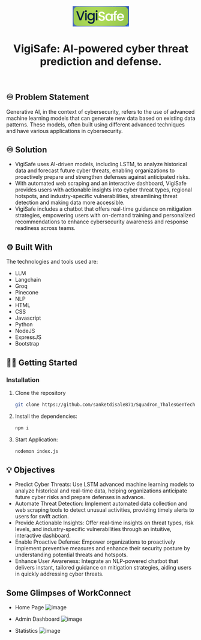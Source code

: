 <!-- PROJECT LOGO -->
<div align="center">
    <!-- <img src="./controllers/logo.png" alt="GlobalEase Logo" width="150"> -->
    <img src="./public/img/logo.png" alt="GlobalEase Logo" width="150">
  <h1 align="center"><b>VigiSafe: AI-powered cyber threat prediction and defense.</b></h1>

</div>

<!-- ABOUT THE PROJECT -->
<br>

## ♾️ Problem Statement

Generative AI, in the context of cybersecurity, refers to the use of advanced machine learning models that can generate new data based on existing data patterns. These models, often built using different advanced techniques and have various applications in cybersecurity.

## ♾️ Solution

- VigiSafe uses AI-driven models, including LSTM, to analyze historical data and forecast future cyber threats, enabling organizations to proactively prepare and strengthen defenses against anticipated risks.
- With automated web scraping and an interactive dashboard, VigiSafe provides users with actionable insights into cyber threat types, regional hotspots, and industry-specific vulnerabilities, streamlining threat detection and making data more accessible.
- VigiSafe includes a chatbot that offers real-time guidance on mitigation strategies, empowering users with on-demand training and personalized recommendations to enhance cybersecurity awareness and response readiness across teams.

## ⚙️ Built With

The technologies and tools used are:

- LLM
- Langchain
- Groq
- Pinecone
- NLP
- HTML
- CSS
- Javascript
- Python
- NodeJS
- ExpressJS
- Bootstrap

<!-- GETTING STARTED -->

## 🧑‍💻 Getting Started

### Installation

1. Clone the repository

   ```sh
   git clone https://github.com/sanketdisale871/Squadron_ThalesGenTech.git
   ```

2. Install the dependencies:

   ```sh
   npm i
   ```

3. Start Application:
   ```sh
   nodemon index.js
   ```

## 💡 Objectives

- Predict Cyber Threats: Use LSTM advanced machine learning models to analyze historical and real-time data, helping organizations anticipate future cyber risks and prepare defenses in advance.
- Automate Threat Detection: Implement automated data collection and web scraping tools to detect unusual activities, providing timely alerts to users for swift action.
- Provide Actionable Insights: Offer real-time insights on threat types, risk levels, and industry-specific vulnerabilities through an intuitive, interactive dashboard.
- Enable Proactive Defense: Empower organizations to proactively implement preventive measures and enhance their security posture by understanding potential threats and hotspots.
- Enhance User Awareness: Integrate an NLP-powered chatbot that delivers instant, tailored guidance on mitigation strategies, aiding users in quickly addressing cyber threats.

<!-- CONTRIBUTING -->

## Some Glimpses of WorkConnect

- Home Page
  ![image](https://github.com/sanketdisale871/LadleVision/assets/109368165/f0447ee6-5e35-4bfa-97d5-a4d7e4619db2)

- Admin Dashboard
  ![image](https://github.com/sanketdisale871/LadleVision/assets/109368165/17396c0d-e04d-4444-9986-9ff6eea56b00)

- Statistics
  ![image](https://github.com/sanketdisale871/LadleVision/assets/109368165/a5b8ffd1-50a2-4815-844e-fb2f24f7cf9c)
